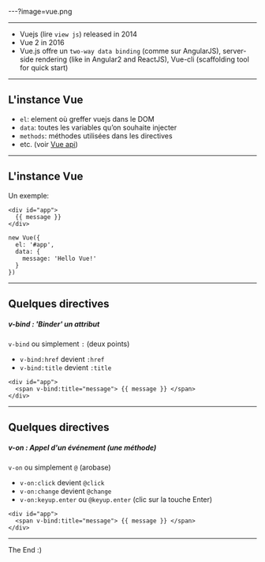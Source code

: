 ---?image=vue.png

---

- Vuejs (lire `view js`) released in 2014
- Vue 2 in 2016
- Vue.js offre un `two-way data binding` (comme sur AngularJS), server-side rendering (like in Angular2 and ReactJS), Vue-cli (scaffolding tool for quick start)

---

## L'instance Vue

- `el`: element où greffer vuejs dans le DOM
- `data`: toutes les variables qu’on souhaite injecter
- `methods`: méthodes utilisées dans les directives
- etc. (voir [Vue api](https://vuejs.org/v2/api))

---

## L'instance Vue

Un exemple:

``` 
<div id="app">
  {{ message }}
</div>
```
```
new Vue({
  el: '#app',
  data: {
    message: 'Hello Vue!'
  }
})

```

---

## Quelques directives

##### v-bind : 'Binder' un attribut

`v-bind` ou simplement `:` (deux points)

- `v-bind:href` devient `:href`
- `v-bind:title` devient `:title`

```
<div id="app">
  <span v-bind:title="message"> {{ message }} </span>
</div>
```

---

## Quelques directives

##### v-on : Appel d'un événement (une méthode)

`v-on` ou simplement `@` (arobase)

- `v-on:click` devient `@click`
- `v-on:change` devient `@change`
- `v-on:keyup.enter` ou `@keyup.enter` (clic sur la touche Enter)

```
<div id="app">
  <span v-bind:title="message"> {{ message }} </span>
</div>
```


---

The End :)